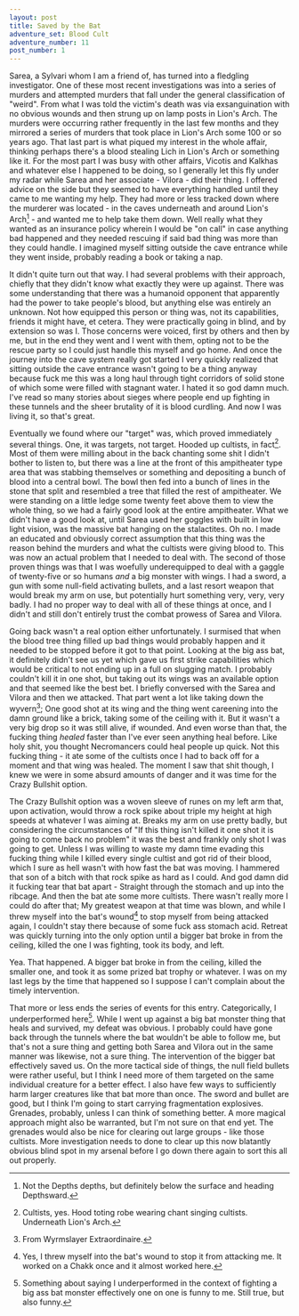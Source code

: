```yaml
---
layout: post
title: Saved by the Bat
adventure_set: Blood Cult
adventure_number: 11
post_number: 1
---
```


Sarea, a Sylvari whom I am a friend of, has turned into a fledgling investigator. One of these most recent investigations was into a series of murders and attempted murders that fall under the general classification of "weird". From what I was told the victim's death was via exsanguination with no obvious wounds and then strung up on lamp posts in Lion's Arch. The murders were occurring rather frequently in the last few months and they mirrored a series of murders that took place in Lion's Arch some 100 or so years ago. That last part is what piqued my interest in the whole affair, thinking perhaps there's a blood stealing Lich in Lion's Arch or something like it. For the most part I was busy with other affairs, Vicotis and Kalkhas and whatever else I happened to be doing, so I generally let this fly under my radar while Sarea and her associate - Vilora - did their thing. I offered advice on the side but they seemed to have everything handled until they came to me wanting my help. They had more or less tracked down where the murderer was located - in the caves underneath and around Lion's Arch[^fn-depths] - and wanted me to help take them down. Well really what they wanted as an insurance policy wherein I would be "on call" in case anything bad happened and they needed rescuing if said bad thing was more than they could handle. I imagined myself sitting outside the cave entrance while they went inside, probably reading a book or taking a nap.

It didn't quite turn out that way. I had several problems with their approach, chiefly that they didn't know what exactly they were up against. There was some understanding that there was a humanoid opponent that apparently had the power to take people's blood, but anything else was entirely an unknown. Not how equipped this person or thing was, not its capabilities, friends it might have, et cetera. They were practically going in blind, and by extension so was I. Those concerns were voiced, first by others and then by me, but in the end they went and I went with them, opting not to be the rescue party so I could just handle this myself and go home. And once the journey into the cave system really got started I very quickly realized that sitting outside the cave entrance wasn't going to be a thing anyway because fuck me this was a long haul through tight corridors of solid stone of which some were filled with stagnant water. I hated it so god damn much. I've read so many stories about sieges where people end up fighting in these tunnels and the sheer brutality of it is blood curdling. And now I was living it, so that's great.

Eventually we found where our "target" was, which proved immediately several things. One, it was targets, not target. Hooded up cultists, in fact[^fn-cultists]. Most of them were milling about in the back chanting some shit I didn't bother to listen to, but there was a line at the front of this ampitheater type area that was stabbing themselves or something and depositing a bunch of blood into a central bowl. The bowl then fed into a bunch of lines in the stone that split and resembled a tree that filled the rest of ampitheater. We were standing on a little ledge some twenty feet above them to view the whole thing, so we had a fairly good look at the entire ampitheater. What we didn't have a good look at, until Sarea used her goggles with built in low light vision, was the massive bat hanging on the stalactites. Oh no. I made an educated and obviously correct assumption that this thing was the reason behind the murders and what the cultists were giving blood to. This was now an actual problem that I needed to deal with. The second of those proven things was that I was woefully underequipped to deal with a gaggle of twenty-five or so humans *and* a big monster with wings. I had a sword, a gun with some null-field activating bullets, and a last resort weapon that would break my arm on use, but potentially hurt something very, very, very badly. I had no proper way to deal with all of these things at once, and I didn't and still don't entirely trust the combat prowess of Sarea and Vilora.

Going back wasn't a real option either unfortunately. I surmised that when the blood tree thing filled up bad things would probably happen and it needed to be stopped before it got to that point. Looking at the big ass bat, it definitely didn't see us yet which gave us first strike capabilities which would be critical to not ending up in a full on slugging match. I probably couldn't kill it in one shot, but taking out its wings was an available option and that seemed like the best bet. I briefly conversed with the Sarea and Vilora and then we attacked. That part went a lot like taking down the wyvern[^fn-wyvern]; One good shot at its wing and the thing went careening into the damn ground like a brick, taking some of the ceiling with it. But it wasn't a very big drop so it was still alive, if wounded. And even worse than that, the fucking thing *healed* faster than I've ever seen anything heal before. Like holy shit, you thought Necromancers could heal people up quick. Not this fucking thing - it ate some of the cultists once I had to back off for a moment and that wing was healed. The moment I saw that shit though, I knew we were in some absurd amounts of danger and it was time for the Crazy Bullshit option.

The Crazy Bullshit option was a woven sleeve of runes on my left arm that, upon activation, would throw a rock spike about triple my height at high speeds at whatever I was aiming at. Breaks my arm on use pretty badly, but considering the circumstances of "If this thing isn't killed it one shot it is going to come back no problem" it was the best and frankly only shot I was going to get. Unless I was willing to waste my damn time evading this fucking thing while I killed every single cultist and got rid of their blood, which I sure as hell wasn't with how fast the bat was moving. I hammered that son of a bitch with that rock spike as hard as I could. And god damn did it fucking tear that bat apart - Straight through the stomach and up into the ribcage. And then the bat ate some more cultists. There wasn't really more I could do after that; My greatest weapon at that time was blown, and while I threw myself into the bat's wound[^fn-wound] to stop myself from being attacked again, I couldn't stay there because of some fuck ass stomach acid. Retreat was quickly turning into the only option until a bigger bat broke in from the ceiling, killed the one I was fighting, took its body, and left.

Yea. That happened. A bigger bat broke in from the ceiling, killed the smaller one, and took it as some prized bat trophy or whatever. I was on my last legs by the time that happened so I suppose I can't complain about the timely intervention.

That more or less ends the series of events for this entry. Categorically, I underperformed here[^fn-underperformed]. While I went up against a big bat monster thing that heals and survived, my defeat was obvious. I probably could have gone back through the tunnels where the bat wouldn't be able to follow me, but that's not a sure thing and getting both Sarea and Vilora out in the same manner was likewise, not a sure thing. The intervention of the bigger bat effectively saved us. On the more tactical side of things, the null field bullets were rather useful, but I think I need more of them targeted on the same individual creature for a better effect. I also have few ways to sufficiently harm larger creatures like that bat more than once. The sword and bullet are good, but I think I'm going to start carrying fragmentation explosives. Grenades, probably, unless I can think of something better. A more magical approach might also be warranted, but I'm not sure on that end yet. The grenades would also be nice for clearing out large groups - like those cultists. More investigation needs to done to clear up this now blatantly obvious blind spot in my arsenal before I go down there again to sort this all out properly.


[^fn-depths]: Not the Depths depths, but definitely below the surface and heading Depthsward.
[^fn-cultists]: Cultists, yes. Hood toting robe wearing chant singing cultists. Underneath Lion's Arch.
[^fn-wyvern]: From Wyrmslayer Extraordinaire.
[^fn-wound]: Yes, I threw myself into the bat's wound to stop it from attacking me. It worked on a Chakk once and it almost worked here.
[^fn-underperformed]: Something about saying I underperformed in the context of fighting a big ass bat monster effectively one on one is funny to me. Still true, but also funny.